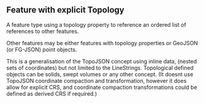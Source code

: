 ## Feature with explicit Topology

A feature type using a topology property to reference an ordered list of references to other features. 

Other features may be either features with topology properties or GeoJSON (or FG-JSON) point objects.

This is a generalisation of the TopoJSON concept using inline data, (nested sets of coordinates) but not limited to the LineStrings. Topological defined objects 
can be solids, swept volumes or any other concept. (It doesnt use TopoJSON coordinate compaction and transformation, however it does allow for explicit CRS, and coordinate compaction transformations could be defined as derived CRS if required.)

